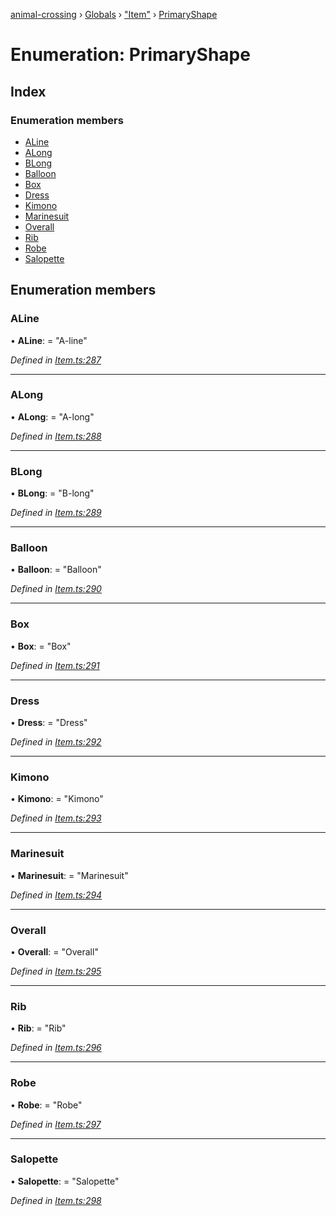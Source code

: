 [animal-crossing](../README.md) › [Globals](../globals.md) › ["Item"](../modules/_item_.md) › [PrimaryShape](_item_.primaryshape.md)

# Enumeration: PrimaryShape

## Index

### Enumeration members

* [ALine](_item_.primaryshape.md#aline)
* [ALong](_item_.primaryshape.md#along)
* [BLong](_item_.primaryshape.md#blong)
* [Balloon](_item_.primaryshape.md#balloon)
* [Box](_item_.primaryshape.md#box)
* [Dress](_item_.primaryshape.md#dress)
* [Kimono](_item_.primaryshape.md#kimono)
* [Marinesuit](_item_.primaryshape.md#marinesuit)
* [Overall](_item_.primaryshape.md#overall)
* [Rib](_item_.primaryshape.md#rib)
* [Robe](_item_.primaryshape.md#robe)
* [Salopette](_item_.primaryshape.md#salopette)

## Enumeration members

###  ALine

• **ALine**: = "A-line"

*Defined in [Item.ts:287](https://github.com/Norviah/animal-crossing/blob/e332c53/module/types/Item.ts#L287)*

___

###  ALong

• **ALong**: = "A-long"

*Defined in [Item.ts:288](https://github.com/Norviah/animal-crossing/blob/e332c53/module/types/Item.ts#L288)*

___

###  BLong

• **BLong**: = "B-long"

*Defined in [Item.ts:289](https://github.com/Norviah/animal-crossing/blob/e332c53/module/types/Item.ts#L289)*

___

###  Balloon

• **Balloon**: = "Balloon"

*Defined in [Item.ts:290](https://github.com/Norviah/animal-crossing/blob/e332c53/module/types/Item.ts#L290)*

___

###  Box

• **Box**: = "Box"

*Defined in [Item.ts:291](https://github.com/Norviah/animal-crossing/blob/e332c53/module/types/Item.ts#L291)*

___

###  Dress

• **Dress**: = "Dress"

*Defined in [Item.ts:292](https://github.com/Norviah/animal-crossing/blob/e332c53/module/types/Item.ts#L292)*

___

###  Kimono

• **Kimono**: = "Kimono"

*Defined in [Item.ts:293](https://github.com/Norviah/animal-crossing/blob/e332c53/module/types/Item.ts#L293)*

___

###  Marinesuit

• **Marinesuit**: = "Marinesuit"

*Defined in [Item.ts:294](https://github.com/Norviah/animal-crossing/blob/e332c53/module/types/Item.ts#L294)*

___

###  Overall

• **Overall**: = "Overall"

*Defined in [Item.ts:295](https://github.com/Norviah/animal-crossing/blob/e332c53/module/types/Item.ts#L295)*

___

###  Rib

• **Rib**: = "Rib"

*Defined in [Item.ts:296](https://github.com/Norviah/animal-crossing/blob/e332c53/module/types/Item.ts#L296)*

___

###  Robe

• **Robe**: = "Robe"

*Defined in [Item.ts:297](https://github.com/Norviah/animal-crossing/blob/e332c53/module/types/Item.ts#L297)*

___

###  Salopette

• **Salopette**: = "Salopette"

*Defined in [Item.ts:298](https://github.com/Norviah/animal-crossing/blob/e332c53/module/types/Item.ts#L298)*
